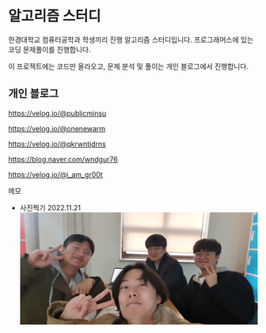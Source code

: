 # 알고리즘 스터디
한경대학교 컴퓨터공학과 학생끼리 진행 알고리즘 스터디입니다.
프로그래머스에 있는 코딩 문제풀이를 진행합니다.

이 프로젝트에는 코드만 올라오고,
문제 분석 및 풀이는 개인 블로그에서 진행합니다.


## 개인 블로그
https://velog.io/@publicminsu

https://velog.io/@onenewarm

https://velog.io/@qkrwntjdrns

https://blog.naver.com/wndgur76

https://velog.io/@i_am_gr00t



메모
- 사진찍기 2022.11.21
![단체사진](./img/KakaoTalk_Photo_2022-11-21-16-03-38.jpeg)
